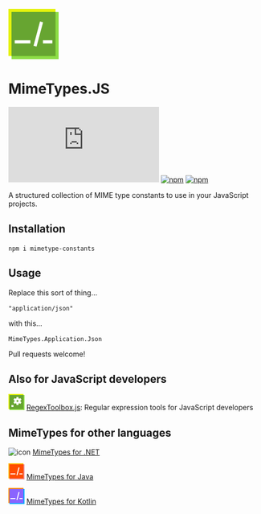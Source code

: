 ![icon](artwork/MimeTypes-icon-100.png)

# MimeTypes.JS
[![CircleCI](https://img.shields.io/circleci/build/gh/markwhitaker/MimeTypes.js)](https://circleci.com/gh/markwhitaker/MimeTypes.JS)
[![npm](https://img.shields.io/npm/v/mimetype-constants)](https://www.npmjs.com/package/mimetype-constants)
[![npm](https://img.shields.io/npm/dw/mimetype-constants)](https://www.npmjs.com/package/mimetype-constants)

A structured collection of MIME type constants to use in your JavaScript projects.

## Installation

```
npm i mimetype-constants
```

## Usage

Replace this sort of thing...

```
"application/json"
```

with this...

```
MimeTypes.Application.Json
```

Pull requests welcome!

## Also for JavaScript developers

![icon](https://raw.githubusercontent.com/markwhitaker/RegexToolbox.js/master/artwork/RegexToolbox-icon-32.png) [RegexToolbox.js](https://github.com/markwhitaker/RegexToolbox.js): Regular expression tools for JavaScript developers

## MimeTypes for other languages

![icon](https://raw.githubusercontent.com/markwhitaker/MimeTypes.NET/master/Artwork/MimeTypes-icon-32.png) [MimeTypes for .NET](https://github.com/markwhitaker/MimeTypes.NET)

![icon](https://raw.githubusercontent.com/markwhitaker/MimeTypes.Java/master/artwork/MimeTypes-icon-32.png) [MimeTypes for Java](https://github.com/markwhitaker/MimeTypes.Java)

![icon](https://raw.githubusercontent.com/markwhitaker/MimeTypes.kt/master/artwork/MimeTypes-icon-32.png) [MimeTypes for Kotlin](https://github.com/markwhitaker/MimeTypes.kt)
